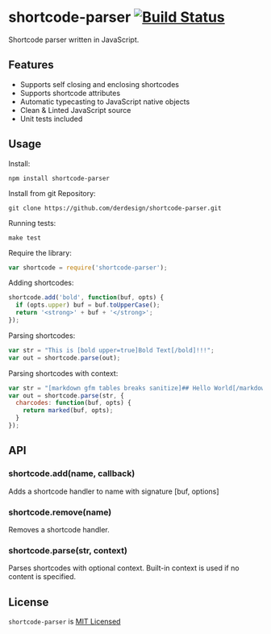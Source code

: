 
# shortcode-parser [![Build Status](https://secure.travis-ci.org/derdesign/shortcode-parser.png)](http://travis-ci.org/derdesign/shortcode-parser)

Shortcode parser written in JavaScript.


## Features

- Supports self closing and enclosing shortcodes
- Supports shortcode attributes
- Automatic typecasting to JavaScript native objects
- Clean &amp; Linted JavaScript source
- Unit tests included


## Usage

Install:
    
```shell
npm install shortcode-parser
```
    
Install from git Repository:

```shell
git clone https://github.com/derdesign/shortcode-parser.git
```
    
Running tests:

```shell
make test
```
    
Require the library:

```javascript
var shortcode = require('shortcode-parser');
```
    
Adding shortcodes:

```javascript    
shortcode.add('bold', function(buf, opts) {
  if (opts.upper) buf = buf.toUpperCase();
  return '<strong>' + buf + '</strong>';
});
```
    
Parsing shortcodes:

```javascript    
var str = "This is [bold upper=true]Bold Text[/bold]!!!";
var out = shortcode.parse(out);
```
    
Parsing shortcodes with context:

```javascript
var str = "[markdown gfm tables breaks sanitize]## Hello World[/markdown]";
var out = shortcode.parse(str, {
  charcodes: function(buf, opts) {
    return marked(buf, opts);
  }
});
```


## API

### shortcode.add(name, callback)
Adds a shortcode handler to name with signature [buf, options]


### shortcode.remove(name)

Removes a shortcode handler.

### shortcode.parse(str, context)
Parses shortcodes with optional context. Built-in context is used if no content is specified.



## License

`shortcode-parser` is [MIT Licensed](https://github.com/derdesign/shortcode-parser/blob/master/LICENSE)